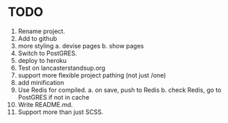 # TODO

1. Rename project.
2. Add to github
3. more styling
 a. devise pages
 b. show pages
4. Switch to PostGRES.
5. deploy to heroku
6. Test on lancasterstandsup.org
7. support more flexible project pathing (not just /one)
8. add minification
9. Use Redis for compiled.
  a. on save, push to Redis
  b. check Redis, go to PostGRES if not in cache
10. Write README.md.
11. Support more than just SCSS.
